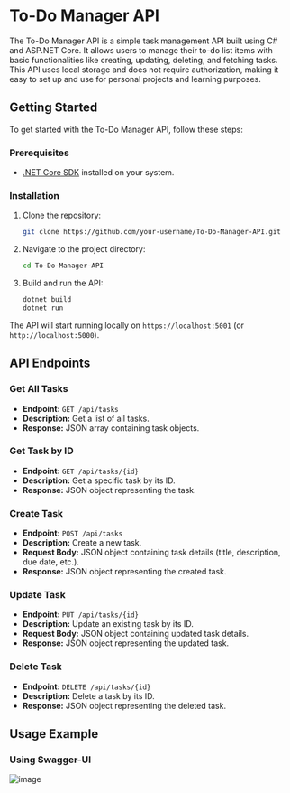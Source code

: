 # To-Do Manager API

The To-Do Manager API is a simple task management API built using C# and ASP.NET Core. It allows users to manage their to-do list items with basic functionalities like creating, updating, deleting, and fetching tasks. This API uses local storage and does not require authorization, making it easy to set up and use for personal projects and learning purposes.

## Getting Started

To get started with the To-Do Manager API, follow these steps:

### Prerequisites

- [.NET Core SDK](https://dotnet.microsoft.com/download) installed on your system.

### Installation

1. Clone the repository:

   ```bash
   git clone https://github.com/your-username/To-Do-Manager-API.git
   ```

2. Navigate to the project directory:

   ```bash
   cd To-Do-Manager-API
   ```

3. Build and run the API:

   ```bash
   dotnet build
   dotnet run
   ```

The API will start running locally on `https://localhost:5001` (or `http://localhost:5000`).

## API Endpoints

### Get All Tasks

- **Endpoint:** `GET /api/tasks`
- **Description:** Get a list of all tasks.
- **Response:** JSON array containing task objects.

### Get Task by ID

- **Endpoint:** `GET /api/tasks/{id}`
- **Description:** Get a specific task by its ID.
- **Response:** JSON object representing the task.

### Create Task

- **Endpoint:** `POST /api/tasks`
- **Description:** Create a new task.
- **Request Body:** JSON object containing task details (title, description, due date, etc.).
- **Response:** JSON object representing the created task.

### Update Task

- **Endpoint:** `PUT /api/tasks/{id}`
- **Description:** Update an existing task by its ID.
- **Request Body:** JSON object containing updated task details.
- **Response:** JSON object representing the updated task.

### Delete Task

- **Endpoint:** `DELETE /api/tasks/{id}`
- **Description:** Delete a task by its ID.
- **Response:** JSON object representing the deleted task.

## Usage Example

### Using Swagger-UI

![image](https://github.com/AdleeAfif/To-Do-Manager-API/assets/91206203/e4c6c659-d6a7-42a2-bdcb-1ea271a67fb7)

